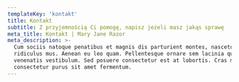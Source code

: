 ```yaml
---
templateKey: 'kontakt'
title: Kontakt
subtitle: Z przyjemnością Ci pomogę, napisz jeżeli masz jakąs sprawę
meta_title: Kontakt | Mary Jane Razor
meta_description: >-
  Cum sociis natoque penatibus et magnis dis parturient montes, nascetur
  ridiculus mus. Aenean eu leo quam. Pellentesque ornare sem lacinia quam
  venenatis vestibulum. Sed posuere consectetur est at lobortis. Cras mattis
  consectetur purus sit amet fermentum.
---
```

